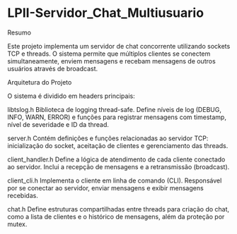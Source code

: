 # LPII-Servidor_Chat_Multiusuario
Resumo

Este projeto implementa um servidor de chat concorrente utilizando sockets TCP e threads. O sistema permite que múltiplos clientes se conectem simultaneamente, enviem mensagens e recebam mensagens de outros usuários através de broadcast.


Arquitetura do Projeto

O sistema é dividido em headers principais:

libtslog.h
  Biblioteca de logging thread-safe. Define níveis de log (DEBUG, INFO, WARN, ERROR) e funções para registrar mensagens com timestamp, nível de severidade e ID da thread.

server.h
  Contém definições e funções relacionadas ao servidor TCP: inicialização do socket, aceitação de clientes e gerenciamento das threads.

client_handler.h
  Define a lógica de atendimento de cada cliente conectado ao servidor. Inclui a recepção de mensagens e a retransmissão (broadcast).

client_cli.h
  Implementa o cliente em linha de comando (CLI). Responsável por se conectar ao servidor, enviar mensagens e exibir mensagens recebidas.

chat.h
  Define estruturas compartilhadas entre threads para criação do chat, como a lista de clientes e o histórico de mensagens, além da proteção por mutex.

